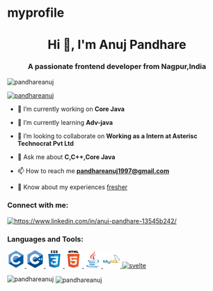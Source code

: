# myprofile
<h1 align="center">Hi 👋, I'm Anuj Pandhare</h1>
<h3 align="center">A passionate frontend developer from Nagpur,India</h3>

<p align="left"> <img src="https://komarev.com/ghpvc/?username=pandhareanuj&label=Profile%20views&color=0e75b6&style=flat" alt="pandhareanuj" /> </p>

<p align="left"> <a href="https://github.com/ryo-ma/github-profile-trophy"><img src="https://github-profile-trophy.vercel.app/?username=pandhareanuj" alt="pandhareanuj" /></a> </p>

- 🔭 I’m currently working on **Core Java**

- 🌱 I’m currently learning **Adv-java**

- 👯 I’m looking to collaborate on **Working as a Intern at Asterisc Technocrat Pvt Ltd**

- 💬 Ask me about **C,C++,Core Java**

- 📫 How to reach me **pandhareanuj1997@gmail.com**

- 📄 Know about my experiences [fresher](fresher)

<h3 align="left">Connect with me:</h3>
<p align="left">
<a href="https://linkedin.com/in/https://www.linkedin.com/in/anuj-pandhare-13545b242/" target="blank"><img align="center" src="https://raw.githubusercontent.com/rahuldkjain/github-profile-readme-generator/master/src/images/icons/Social/linked-in-alt.svg" alt="https://www.linkedin.com/in/anuj-pandhare-13545b242/" height="30" width="40" /></a>
</p>

<h3 align="left">Languages and Tools:</h3>
<p align="left"> <a href="https://www.cprogramming.com/" target="_blank" rel="noreferrer"> <img src="https://raw.githubusercontent.com/devicons/devicon/master/icons/c/c-original.svg" alt="c" width="40" height="40"/> </a> <a href="https://www.w3schools.com/cpp/" target="_blank" rel="noreferrer"> <img src="https://raw.githubusercontent.com/devicons/devicon/master/icons/cplusplus/cplusplus-original.svg" alt="cplusplus" width="40" height="40"/> </a> <a href="https://www.w3schools.com/css/" target="_blank" rel="noreferrer"> <img src="https://raw.githubusercontent.com/devicons/devicon/master/icons/css3/css3-original-wordmark.svg" alt="css3" width="40" height="40"/> </a> <a href="https://www.w3.org/html/" target="_blank" rel="noreferrer"> <img src="https://raw.githubusercontent.com/devicons/devicon/master/icons/html5/html5-original-wordmark.svg" alt="html5" width="40" height="40"/> </a> <a href="https://www.java.com" target="_blank" rel="noreferrer"> <img src="https://raw.githubusercontent.com/devicons/devicon/master/icons/java/java-original.svg" alt="java" width="40" height="40"/> </a> <a href="https://www.mysql.com/" target="_blank" rel="noreferrer"> <img src="https://raw.githubusercontent.com/devicons/devicon/master/icons/mysql/mysql-original-wordmark.svg" alt="mysql" width="40" height="40"/> </a> <a href="https://svelte.dev" target="_blank" rel="noreferrer"> <img src="https://upload.wikimedia.org/wikipedia/commons/1/1b/Svelte_Logo.svg" alt="svelte" width="40" height="40"/> </a> </p>

<p><img align="left" src="https://github-readme-stats.vercel.app/api/top-langs?username=pandhareanuj&show_icons=true&locale=en&layout=compact" alt="pandhareanuj" /></p>

<p>&nbsp;<img align="center" src="https://github-readme-stats.vercel.app/api?username=pandhareanuj&show_icons=true&locale=en" alt="pandhareanuj" /></p>
